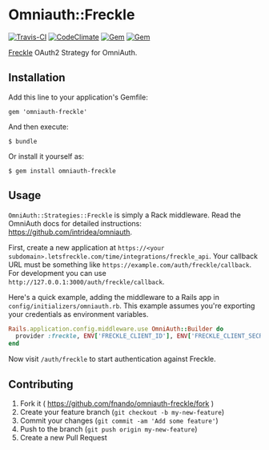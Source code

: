 # Omniauth::Freckle

[![Travis-CI](https://travis-ci.org/fnando/omniauth-freckle.svg)](https://travis-ci.org/fnando/omniauth-freckle)
[![CodeClimate](https://codeclimate.com/github/fnando/omniauth-freckle.svg)](https://codeclimate.com/github/fnando/omniauth-freckle)
[![Gem](https://img.shields.io/gem/v/omniauth-freckle.svg)](https://rubygems.org/gems/omniauth-freckle)
[![Gem](https://img.shields.io/gem/dt/omniauth-freckle.svg)](https://rubygems.org/gems/omniauth-freckle)

[Freckle](http://letsfreckle.com) OAuth2 Strategy for OmniAuth.

## Installation

Add this line to your application's Gemfile:

    gem 'omniauth-freckle'

And then execute:

    $ bundle

Or install it yourself as:

    $ gem install omniauth-freckle

## Usage

`OmniAuth::Strategies::Freckle` is simply a Rack middleware. Read the OmniAuth
docs for detailed instructions: <https://github.com/intridea/omniauth>.

First, create a new application at
`https://<your subdomain>.letsfreckle.com/time/integrations/freckle_api`. Your
callback URL must be something like `https://example.com/auth/freckle/callback`.
For development you can use `http://127.0.0.1:3000/auth/freckle/callback`.

Here's a quick example, adding the middleware to a Rails app in
`config/initializers/omniauth.rb`. This example assumes you're exporting your
credentials as environment variables.

```ruby
Rails.application.config.middleware.use OmniAuth::Builder do
  provider :freckle, ENV['FRECKLE_CLIENT_ID'], ENV['FRECKLE_CLIENT_SECRET']
end
```

Now visit `/auth/freckle` to start authentication against Freckle.

## Contributing

1. Fork it ( https://github.com/fnando/omniauth-freckle/fork )
2. Create your feature branch (`git checkout -b my-new-feature`)
3. Commit your changes (`git commit -am 'Add some feature'`)
4. Push to the branch (`git push origin my-new-feature`)
5. Create a new Pull Request
